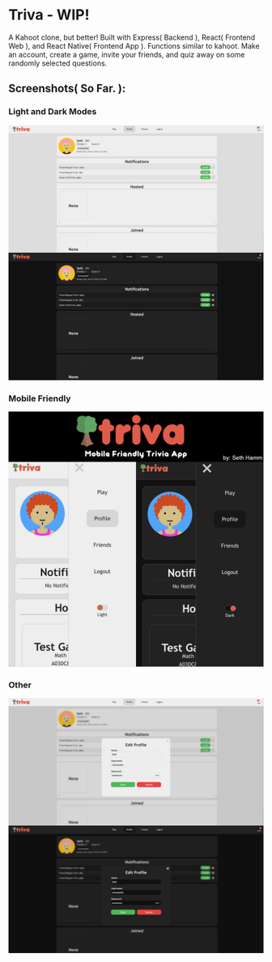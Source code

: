 # Triva - WIP!
A Kahoot clone, but better! Built with Express( Backend ), React( Frontend Web ), and React Native( Frontend App ). Functions similar to kahoot. Make an account, create a game, invite your friends, and quiz away on some randomly selected questions.

## Screenshots( So Far. ):

### Light and Dark Modes
<img src="https://github.com/csharpseth/triva-the-trivia-app/blob/main/media/Triva-Light-Vs-Dark-Profile.png" />

### Mobile Friendly
<img src="https://github.com/csharpseth/triva-the-trivia-app/blob/main/media/Triva-Light-Vs-Dark-Profile-Mobile.png" />

### Other
<img src="https://github.com/csharpseth/triva-the-trivia-app/blob/main/media/Triva-Light-Vs-Dark-Edit-Profile.png" />
